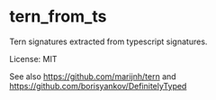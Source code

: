 # tern_from_ts

Tern signatures extracted from typescript signatures.

License: MIT

See also https://github.com/marijnh/tern and https://github.com/borisyankov/DefinitelyTyped
